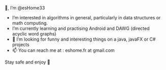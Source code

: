 🙆, I’m @esHome33
- I’m interested in algorithms in general, particularly in data structures or math computing.
- I’m currently learning and practising Android and DAWG (directed acyclic word graphs)
- 💞️ I’m looking for funny and interesting things on a java, javaFX or C# projects
- 📫 You can reach me at : eshome.fr at gmail.com

Stay safe and enjoy 🥰

